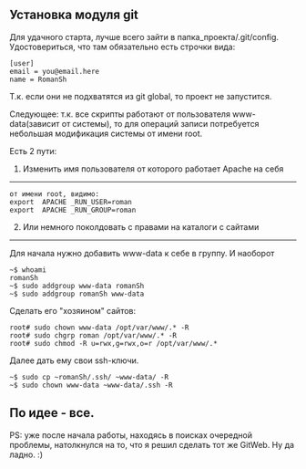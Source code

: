 Установка модуля git
-------------------

Для удачного старта, лучше всего зайти в папка_проекта/.git/config. Удостовериться, что там обязательно есть строчки вида:
~~~
[user]
email = you@email.here
name = RomanSh
~~~ 
Т.к. если они не подхватятся из git global, то проект не запустится.

Следующее: т.к. все скрипты работают от пользователя www-data(зависит от системы), то для операций записи потребуется небольшая модификация системы от имени root.

Есть 2 пути: 

1. Изменить имя пользователя от которого работает Apache на себя
---

~~~
от имени root, видимо:
export  APACHE _RUN_USER=roman
export  APACHE _RUN_GROUP=roman
~~~

2. Или немного поколдовать с правами на каталоги с сайтами
---

Для начала нужно добавить www-data к себе в группу. И наоборот

~~~
~$ whoami
romanSh
~$ sudo addgroup www-data romanSh
~$ sudo addgroup romanSh www-data 
~~~

Сделать его "хозяином" сайтов:
~~~
root# sudo chown www-data /opt/var/www/.* -R
root# sudo chgrp roman /opt/var/www/.* -R
root# sudo chmod -R u=rwx,g=rwx,o=r /opt/var/www/.*
~~~

Далее дать ему свои ssh-ключи.
~~~
~$ sudo cp ~romanSh/.ssh/ ~www-data/ -R
~$ sudo chown www-data ~www-data/.ssh -R
~~~

По идее - все.
---


PS: уже после начала работы, находясь в поисках очередной проблемы, натолкнулся на то, что я решил сделать тот же GitWeb.
Ну да ладно.
:)